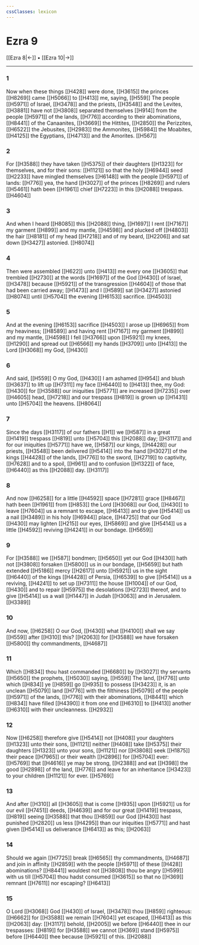 ```yaml
---
cssClasses: lexicon
---
```

# Ezra 9

[[Ezra 8|←]] • [[Ezra 10|→]]

---

### 1
Now when these things [[H428]] were done, [[H3615]] the princes [[H8269]] came [[H5066]] to [[H413]] me, saying, [[H559]] The people [[H5971]] of Israel, [[H3478]] and the priests, [[H3548]] and the Levites, [[H3881]] have not [[H3808]] separated themselves [[H914]] from the people [[H5971]] of the lands, [[H776]] according to their abominations, [[H8441]] of the Canaanites, [[H3669]] the Hittites, [[H2850]] the Perizzites, [[H6522]] the Jebusites, [[H2983]] the Ammonites, [[H5984]] the Moabites, [[H4125]] the Egyptians, [[H4713]] and the Amorites. [[H567]]

### 2
For [[H3588]] they have taken [[H5375]] of their daughters [[H1323]] for themselves, and for their sons: [[H1121]] so that the holy [[H6944]] seed [[H2233]] have mingled themselves [[H6148]] with the people [[H5971]] of lands: [[H776]] yea, the hand [[H3027]] of the princes [[H8269]] and rulers [[H5461]] hath been [[H1961]] chief [[H7223]] in this [[H2088]] trespass. [[H4604]]

### 3
And when I heard [[H8085]] this [[H2088]] thing, [[H1697]] I rent [[H7167]] my garment [[H899]] and my mantle, [[H4598]] and plucked off [[H4803]] the hair [[H8181]] of my head [[H7218]] and of my beard, [[H2206]] and sat down [[H3427]] astonied. [[H8074]]

### 4
Then were assembled [[H622]] unto [[H413]] me every one [[H3605]] that trembled [[H2730]] at the words [[H1697]] of the God [[H430]] of Israel, [[H3478]] because [[H5921]] of the transgression [[H4604]] of those that had been carried away; [[H1473]] and I [[H589]] sat [[H3427]] astonied [[H8074]] until [[H5704]] the evening [[H6153]] sacrifice. [[H4503]]

### 5
And at the evening [[H6153]] sacrifice [[H4503]] I arose up [[H6965]] from my heaviness; [[H8589]] and having rent [[H7167]] my garment [[H899]] and my mantle, [[H4598]] I fell [[H3766]] upon [[H5921]] my knees, [[H1290]] and spread out [[H6566]] my hands [[H3709]] unto [[H413]] the Lord [[H3068]] my God, [[H430]]

### 6
And said, [[H559]] O my God, [[H430]] I am ashamed [[H954]] and blush [[H3637]] to lift up [[H7311]] my face [[H6440]] to [[H413]] thee, my God: [[H430]] for [[H3588]] our iniquities [[H5771]] are increased [[H7235]] over [[H4605]] head, [[H7218]] and our trespass [[H819]] is grown up [[H1431]] unto [[H5704]] the heavens. [[H8064]]

### 7
Since the days [[H3117]] of our fathers [[H1]] we [[H587]] in a great [[H1419]] trespass [[H819]] unto [[H5704]] this [[H2088]] day; [[H3117]] and for our iniquities [[H5771]] have we, [[H587]] our kings, [[H4428]] our priests, [[H3548]] been delivered [[H5414]] into the hand [[H3027]] of the kings [[H4428]] of the lands, [[H776]] to the sword, [[H2719]] to captivity, [[H7628]] and to a spoil, [[H961]] and to confusion [[H1322]] of face, [[H6440]] as this [[H2088]] day. [[H3117]]

### 8
And now [[H6258]] for a little [[H4592]] space [[H7281]] grace [[H8467]] hath been [[H1961]] from [[H853]] the Lord [[H3068]] our God, [[H430]] to leave [[H7604]] us a remnant to escape, [[H6413]] and to give [[H5414]] us a nail [[H3489]] in his holy [[H6944]] place, [[H4725]] that our God [[H430]] may lighten [[H215]] our eyes, [[H5869]] and give [[H5414]] us a little [[H4592]] reviving [[H4241]] in our bondage. [[H5659]]

### 9
For [[H3588]] we [[H587]] bondmen; [[H5650]] yet our God [[H430]] hath not [[H3808]] forsaken [[H5800]] us in our bondage, [[H5659]] but hath extended [[H5186]] mercy [[H2617]] unto [[H5921]] us in the sight [[H6440]] of the kings [[H4428]] of Persia, [[H6539]] to give [[H5414]] us a reviving, [[H4241]] to set up [[H7311]] the house [[H1004]] of our God, [[H430]] and to repair [[H5975]] the desolations [[H2723]] thereof, and to give [[H5414]] us a wall [[H1447]] in Judah [[H3063]] and in Jerusalem. [[H3389]]

### 10
And now, [[H6258]] O our God, [[H430]] what [[H4100]] shall we say [[H559]] after [[H310]] this? [[H2063]] for [[H3588]] we have forsaken [[H5800]] thy commandments, [[H4687]]

### 11
Which [[H834]] thou hast commanded [[H6680]] by [[H3027]] thy servants [[H5650]] the prophets, [[H5030]] saying, [[H559]] The land, [[H776]] unto which [[H834]] ye [[H859]] go [[H935]] to possess [[H3423]] it, is an unclean [[H5079]] land [[H776]] with the filthiness [[H5079]] of the people [[H5971]] of the lands, [[H776]] with their abominations, [[H8441]] which [[H834]] have filled [[H4390]] it from one end [[H6310]] to [[H413]] another [[H6310]] with their uncleanness. [[H2932]]

### 12
Now [[H6258]] therefore give [[H5414]] not [[H408]] your daughters [[H1323]] unto their sons, [[H1121]] neither [[H408]] take [[H5375]] their daughters [[H1323]] unto your sons, [[H1121]] nor [[H3808]] seek [[H1875]] their peace [[H7965]] or their wealth [[H2896]] for [[H5704]] ever: [[H5769]] that [[H4616]] ye may be strong, [[H2388]] and eat [[H398]] the good [[H2898]] of the land, [[H776]] and leave for an inheritance [[H3423]] to your children [[H1121]] for ever. [[H5769]]

### 13
And after [[H310]] all [[H3605]] that is come [[H935]] upon [[H5921]] us for our evil [[H7451]] deeds, [[H4639]] and for our great [[H1419]] trespass, [[H819]] seeing [[H3588]] that thou [[H859]] our God [[H430]] hast punished [[H2820]] us less [[H4295]] than our iniquities [[H5771]] and hast given [[H5414]] us deliverance [[H6413]] as this; [[H2063]]

### 14
Should we again [[H7725]] break [[H6565]] thy commandments, [[H4687]] and join in affinity [[H2859]] with the people [[H5971]] of these [[H428]] abominations? [[H8441]] wouldest not [[H3808]] thou be angry [[H599]] with us till [[H5704]] thou hadst consumed [[H3615]] so that no [[H369]] remnant [[H7611]] nor escaping? [[H6413]]

### 15
O Lord [[H3068]] God [[H430]] of Israel, [[H3478]] thou [[H859]] righteous: [[H6662]] for [[H3588]] we remain [[H7604]] yet escaped, [[H6413]] as this [[H2063]] day: [[H3117]] behold, [[H2005]] we before [[H6440]] thee in our trespasses: [[H819]] for [[H3588]] we cannot [[H369]] stand [[H5975]] before [[H6440]] thee because [[H5921]] of this. [[H2088]]